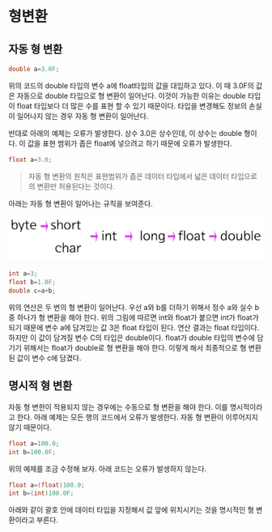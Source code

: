 # 형변환

## 자동 형 변환

```java
double a=3.0F;
```
위의 코드의 double 타입의 변수 a에 float타입의 값을 대입하고 있다. 이 때 3.0F의 값은 자동으로 double 타입으로 형 변환이 일어난다. 이것이 가능한 이유는 double 타입이 float 타입보다 더 많은 수를 표현 할 수 있기 때문이다. 타입을 변경해도 정보의 손실이 일어나지 않는 경우 자동 형 변환이 일어난다.

반대로 아래의 예제는 오류가 발생한다. 상수 3.0은 상수인데, 이 상수는 double 형이다. 이 값을 표현 범위가 좁은 float에 넣으려고 하기 때문에 오류가 발생한다.

```java
float a=3.0;
```

>자동 형 변환의 원칙은 표현범위가 좁은 데이터 타입에서 넓은 데이터 타입으로의 변환만 허용된다는 것이다.

아래는 자동 형 변환이 일어나는 규칙을 보여준다.

<img src="photo.png">

```java
int a=3;
float b=1.0F;
double c=a+b;
```

위의 연산은 두 번의 형 변환이 일어난다. 우선 a와 b를 더하기 위해서 정수 a와 실수 b 중 하나가 형 변환을 해야 한다. 위의 그림에 따르면 int와 float가 붙으면 int가 float가 되기 때문에 변수 a에 담겨있는 값 3은 float 타입이 된다. 연산 결과는 float 타입이다. 하지만 이 값이 담겨질 변수 C의 타입은 double이다. float가 double 타입의 변수에 담기기 위해서는 float가 double로 형 변환을 해야 한다. 이렇게 해서 최종적으로 형 변환된 값이 변수 c에 담겼다.

## 명시적 형 변환

자동 형 변한이 적용되지 않는 경우에는 수동으로 형 변환을 해야 한다. 이를 명시적이라고 한다. 아래 예제는 모든 행의 코드에서 오류가 발생한다. 자동 형 변환이 이루어지지 않기 때문이다.

```java
float a=100.0;
int b=100.0F;
```

위의 예제를 조금 수정해 보자. 아래 코드는 오류가 발생하지 않는다.

```java
float a=(float)100.0;
int b=(int)100.0F;
```

아래와 같이 괄호 안에 데이터 타입을 지정해서 값 앞에 위치시키는 것을 명시적인 형 변환이라고 부른다.